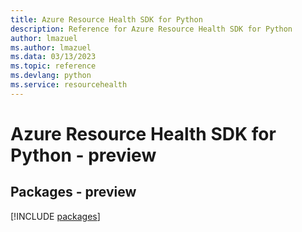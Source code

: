 ```yaml
---
title: Azure Resource Health SDK for Python
description: Reference for Azure Resource Health SDK for Python
author: lmazuel
ms.author: lmazuel
ms.data: 03/13/2023
ms.topic: reference
ms.devlang: python
ms.service: resourcehealth
---
```

# Azure Resource Health SDK for Python - preview
## Packages - preview
[!INCLUDE [packages](resource-health-index.md)]